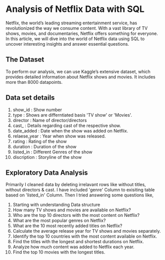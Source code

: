 # Analysis of Netflix Data with SQL

Netflix, the world’s leading streaming entertainment service, has revolutionized the way we consume content. With a vast library of TV shows, movies, and documentaries, Netflix offers something for everyone. In this article, we will dive into the world of Netflix data using SQL to uncover interesting insights and answer essential questions.

## The Dataset
To perform our analysis, we can use Kaggle’s extensive dataset, which provides detailed information about Netflix shows and movies. It includes more than 8000 datapoints.  

## Data set details
1. show_id : Show number
2. type : Shows are differntiated basis 'TV show' or 'Movies'.
3. director : Name of director/directors
4. cast_ : Details regarding cast of the respective show.
5. date_added : Date when the show was added on Netflix.
6. relaese_year : Year when show was released.
7. rating : Rating of the show
8. duration : Duration of the show
9. listed_in : Different Genres of the show
10. discription : Storyline of the show  

## Exploratory Data Analysis
Primarily I cleaned data by deleting irrelavant rows like without titles, without directors & cast. I have included 'genre' Column to exisiting table based on 'listed_in' Column. Then I tried answering some questions like,
1. Starting with understanding Data structure
2. How many TV shows and movies are available on Netflix?
3. Who are the top 10 directors with the most content on Netflix?
4. What are the most popular genres on Netflix?
5. What are the 10 most recently added titles on Netflix?
6. Calculate the average release year for TV shows and movies separately.
7. Identify the top 10 countries with the most content available on Netflix.
8. Find the titles with the longest and shortest durations on Netflix.
9. Analyze how much content was added to Netflix each year.
10. Find the top 10 movies with the longest titles.
